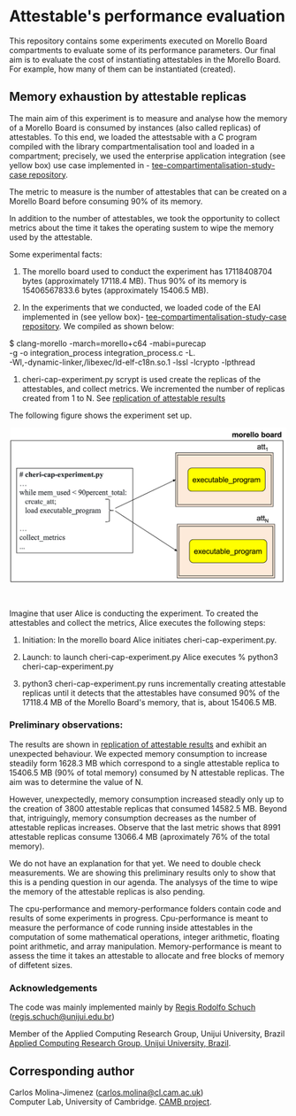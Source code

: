 # Attestable's performance evaluation

This repository contains some experiments executed on Morello Board compartments to evaluate some of its performance parameters. Our final aim is to evaluate the cost of instantiating attestables in the Morello Board. For example, how many of them can be instantiated (created).


## Memory exhaustion by attestable replicas
The main aim of this experiment is to measure and analyse how the memory of a Morello Board is consumed by instances (also called replicas) of attestables. To this 
end, we loaded the attestsable with a C program compiled with the library compartmentalisation tool and loaded in a compartment; precisely, we used 
the enterprise application integration 
(see yellow box) use case implemented in - [tee-compartimentalisation-study-case repository](https://github.com/CAMB-DSbD/tee-compartimentalisation-study-case "Git repository").
  

The metric to measure is the number of attestables
that can be created on a Morello Board before consuming 90% of its
memory. 

In addition to the number of attestables, we took the opportunity to collect metrics about the time it takes the operating sustem to wipe the memory used by the
attestable.

<p>
Some experimental facts:

1) The morello board used to conduct the experiment
   has 17118408704 bytes  (approximately 17118.4 MB). Thus
   90% of its memory is 15406567833.6 bytes (approximately 15406.5 MB).
   
1) In the experiments that we conducted, we loaded code of the EAI
implemented in (see yellow box)- [tee-compartimentalisation-study-case repository](https://github.com/CAMB-DSbD/tee-compartimentalisation-study-case "Git repository"). We compiled as shown below:

    

<p>
  $ clang-morello -march=morello+c64 -mabi=purecap<br>     
  -g -o integration_process  integration_process.c -L.<br>     -Wl,-dynamic-linker,/libexec/ld-elf-c18n.so.1 
  -lssl -lcrypto -lpthread<br>    
</p>


1) cheri-cap-experiment.py scrypt is used create the replicas of the attestables, and collect metrics. We incremented the number of replicas created 
from 1 to N.
See [replication of attestable results](https://github.com/CAMB-DSbD/tee-morello-performance-experiments/blob/main/cheri-caps-executable-performance/cheri-cap-experiment-results.csv "svs file")
</p>

 
<p>
The following figure shows the experiment set up.

<p align="center">
  <img src="./figures/create_load_atts.png"
   width="500" title="Create attestables to consume 90% of total memmory.">
</p>
</br>
</pr>


Imagine that user Alice is conducting the experiment. To created
the attestables and collect the metrics, Alice
executes the following steps:


1) Initiation: In the morello board Alice initiates cheri-cap-experiment.py.
 

1) Launch: to launch cheri-cap-experiment.py Alice executes
   % python3 cheri-cap-experiment.py

1) python3 cheri-cap-experiment.py runs incrementally creating attestable 
replicas until it detects that the attestables have 
consumed 90% of the 17118.4 MB of the Morello Board's memory, 
that is, about 15406.5 MB.


### Preliminary observations: 
The results are shown in [replication of attestable results](https://github.com/CAMB-DSbD/tee-morello-performance-experiments/blob/main/cheri-caps-executable-performance/cheri-cap-experiment-results.csv "svs file")
and exhibit an unexpected behaviour.
We expected memory consumption to increase steadily 
form 1628.3 MB which correspond to a single 
attestable replica to 15406.5 MB (90% of total memory) consumed
by N attestable replicas. The aim was to determine the
value of N.<br>    

However, unexpectedly, memory consumption increased
steadly only up to the creation of 3800 attestable replicas
that consumed 14582.5 MB. Beyond that, intriguingly, memory
consumption decreases as the number of attestable
replicas increases. Observe that the last
metric shows that 8991 attestable replicas
consume 13066.4 MB (aproximately 76% of the total
memory).<br>     

We do not have an explanation for that yet.
We need to double check measurements. We are
showing this preliminary results only to show
that this is a pending question in our agenda.
The analysys of the time to wipe the memory
of the attestable replicas is also pending. 

<p>
The cpu-performance and memory-performance folders
contain code and results of some experiments in 
progress. Cpu-performance is meant to measure
the performance of code running inside attestables 	
in the computation of some mathematical operations, integer 
arithmetic, floating point arithmetic, and array 
manipulation. Memory-performance is meant to
assess the time it takes an attestable to allocate
and free blocks of memory of diffetent sizes.
</p>	
 
 
 
 ### Acknowledgements
 The code was mainly implemented mainly by 
 [Regis Rodolfo Schuch](http://gca.unijui.edu.br/student/?member=81 "Web page")     
 (regis.schuch@unijui.edu.br) <br>
 
 Member of the Applied Computing Research Group, Unijui University, Brazil
[Applied Computing Research Group, Unijui University, Brazil](http://gca.unijui.edu.br "Web page").



 ## Corresponding author  
 Carlos Molina-Jimenez (carlos.molina@cl.cam.ac.uk)   
 Computer Lab, University of Cambridge.
[CAMB project](https://www.cl.cam.ac.uk/research/srg/projects/camb/ "Web page").
 

